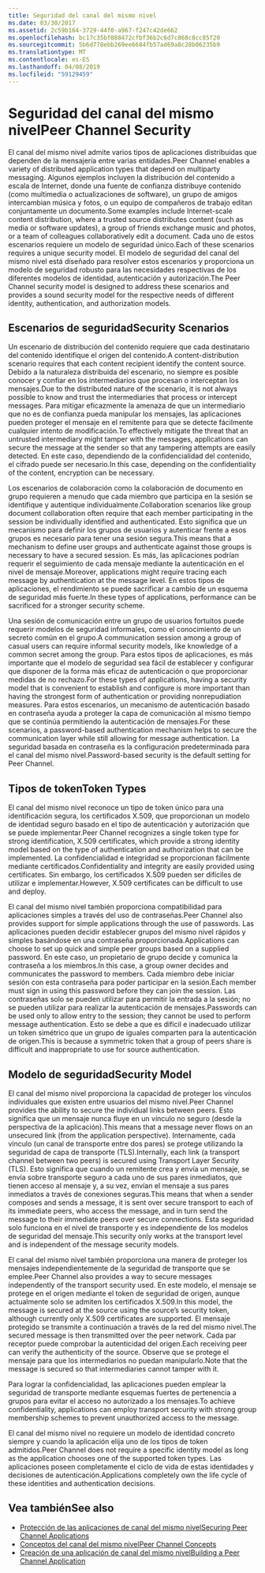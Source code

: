 ```yaml
---
title: Seguridad del canal del mismo nivel
ms.date: 03/30/2017
ms.assetid: 2c59b164-3729-44f0-a967-f247c42de662
ms.openlocfilehash: bc17c35bf088472cfbf36b2c6d7c868c8cc85f20
ms.sourcegitcommit: 5b6d778ebb269ee6684fb57ad69a8c28b06235b9
ms.translationtype: MT
ms.contentlocale: es-ES
ms.lasthandoff: 04/08/2019
ms.locfileid: "59129459"
---
```

# <a name="peer-channel-security"></a><span data-ttu-id="9cbe4-102">Seguridad del canal del mismo nivel</span><span class="sxs-lookup"><span data-stu-id="9cbe4-102">Peer Channel Security</span></span>
<span data-ttu-id="9cbe4-103">El canal del mismo nivel admite varios tipos de aplicaciones distribuidas que dependen de la mensajería entre varias entidades.</span><span class="sxs-lookup"><span data-stu-id="9cbe4-103">Peer Channel enables a variety of distributed application types that depend on multiparty messaging.</span></span> <span data-ttu-id="9cbe4-104">Algunos ejemplos incluyen la distribución del contenido a escala de Internet, donde una fuente de confianza distribuye contenido (como multimedia o actualizaciones de software), un grupo de amigos intercambian música y fotos, o un equipo de compañeros de trabajo editan conjuntamente un documento.</span><span class="sxs-lookup"><span data-stu-id="9cbe4-104">Some examples include Internet-scale content distribution, where a trusted source distributes content (such as media or software updates), a group of friends exchange music and photos, or a team of colleagues collaboratively edit a document.</span></span> <span data-ttu-id="9cbe4-105">Cada uno de estos escenarios requiere un modelo de seguridad único.</span><span class="sxs-lookup"><span data-stu-id="9cbe4-105">Each of these scenarios requires a unique security model.</span></span> <span data-ttu-id="9cbe4-106">El modelo de seguridad del canal del mismo nivel está diseñado para resolver estos escenarios y proporciona un modelo de seguridad robusto para las necesidades respectivas de los diferentes modelos de identidad, autenticación y autorización.</span><span class="sxs-lookup"><span data-stu-id="9cbe4-106">The Peer Channel security model is designed to address these scenarios and provides a sound security model for the respective needs of different identity, authentication, and authorization models.</span></span>  
  
## <a name="security-scenarios"></a><span data-ttu-id="9cbe4-107">Escenarios de seguridad</span><span class="sxs-lookup"><span data-stu-id="9cbe4-107">Security Scenarios</span></span>  
 <span data-ttu-id="9cbe4-108">Un escenario de distribución del contenido requiere que cada destinatario del contenido identifique el origen del contenido.</span><span class="sxs-lookup"><span data-stu-id="9cbe4-108">A content-distribution scenario requires that each content recipient identify the content source.</span></span> <span data-ttu-id="9cbe4-109">Debido a la naturaleza distribuida del escenario, no siempre es posible conocer y confiar en los intermediarios que procesan o interceptan los mensajes.</span><span class="sxs-lookup"><span data-stu-id="9cbe4-109">Due to the distributed nature of the scenario, it is not always possible to know and trust the intermediaries that process or intercept messages.</span></span> <span data-ttu-id="9cbe4-110">Para mitigar eficazmente la amenaza de que un intermediario que no es de confianza pueda manipular los mensajes, las aplicaciones pueden proteger el mensaje en el remitente para que se detecte fácilmente cualquier intento de modificación.</span><span class="sxs-lookup"><span data-stu-id="9cbe4-110">To effectively mitigate the threat that an untrusted intermediary might tamper with the messages, applications can secure the message at the sender so that any tampering attempts are easily detected.</span></span> <span data-ttu-id="9cbe4-111">En este caso, dependiendo de la confidencialidad del contenido, el cifrado puede ser necesario.</span><span class="sxs-lookup"><span data-stu-id="9cbe4-111">In this case, depending on the confidentiality of the content, encryption can be necessary.</span></span>  
  
 <span data-ttu-id="9cbe4-112">Los escenarios de colaboración como la colaboración de documento en grupo requieren a menudo que cada miembro que participa en la sesión se identifique y autentique individualmente.</span><span class="sxs-lookup"><span data-stu-id="9cbe4-112">Collaboration scenarios like group document collaboration often require that each member participating in the session be individually identified and authenticated.</span></span> <span data-ttu-id="9cbe4-113">Esto significa que un mecanismo para definir los grupos de usuarios y autenticar frente a esos grupos es necesario para tener una sesión segura.</span><span class="sxs-lookup"><span data-stu-id="9cbe4-113">This means that a mechanism to define user groups and authenticate against those groups is necessary to have a secured session.</span></span> <span data-ttu-id="9cbe4-114">Es más, las aplicaciones podrían requerir el seguimiento de cada mensaje mediante la autenticación en el nivel de mensaje.</span><span class="sxs-lookup"><span data-stu-id="9cbe4-114">Moreover, applications might require tracing each message by authentication at the message level.</span></span> <span data-ttu-id="9cbe4-115">En estos tipos de aplicaciones, el rendimiento se puede sacrificar a cambio de un esquema de seguridad más fuerte.</span><span class="sxs-lookup"><span data-stu-id="9cbe4-115">In these types of applications, performance can be sacrificed for a stronger security scheme.</span></span>  
  
 <span data-ttu-id="9cbe4-116">Una sesión de comunicación entre un grupo de usuarios fortuitos puede requerir modelos de seguridad informales, como el conocimiento de un secreto común en el grupo.</span><span class="sxs-lookup"><span data-stu-id="9cbe4-116">A communication session among a group of casual users can require informal security models, like knowledge of a common secret among the group.</span></span> <span data-ttu-id="9cbe4-117">Para estos tipos de aplicaciones, es más importante que el modelo de seguridad sea fácil de establecer y configurar que disponer de la forma más eficaz de autenticación o que proporcionar medidas de no rechazo.</span><span class="sxs-lookup"><span data-stu-id="9cbe4-117">For these types of applications, having a security model that is convenient to establish and configure is more important than having the strongest form of authentication or providing nonrepudiation measures.</span></span> <span data-ttu-id="9cbe4-118">Para estos escenarios, un mecanismo de autenticación basado en contraseña ayuda a proteger la capa de comunicación al mismo tiempo que se continúa permitiendo la autenticación de mensajes.</span><span class="sxs-lookup"><span data-stu-id="9cbe4-118">For these scenarios, a password-based authentication mechanism helps to secure the communication layer while still allowing for message authentication.</span></span> <span data-ttu-id="9cbe4-119">La seguridad basada en contraseña es la configuración predeterminada para el canal del mismo nivel.</span><span class="sxs-lookup"><span data-stu-id="9cbe4-119">Password-based security is the default setting for Peer Channel.</span></span>  
  
## <a name="token-types"></a><span data-ttu-id="9cbe4-120">Tipos de token</span><span class="sxs-lookup"><span data-stu-id="9cbe4-120">Token Types</span></span>  
 <span data-ttu-id="9cbe4-121">El canal del mismo nivel reconoce un tipo de token único para una identificación segura, los certificados X.509, que proporcionan un modelo de identidad seguro basado en el tipo de autenticación y autorización que se puede implementar.</span><span class="sxs-lookup"><span data-stu-id="9cbe4-121">Peer Channel recognizes a single token type for strong identification, X.509 certificates, which provide a strong identity model based on the type of authentication and authorization that can be implemented.</span></span> <span data-ttu-id="9cbe4-122">La confidencialidad e integridad se proporcionan fácilmente mediante certificados.</span><span class="sxs-lookup"><span data-stu-id="9cbe4-122">Confidentiality and integrity are easily provided using certificates.</span></span> <span data-ttu-id="9cbe4-123">Sin embargo, los certificados X.509 pueden ser difíciles de utilizar e implementar.</span><span class="sxs-lookup"><span data-stu-id="9cbe4-123">However, X.509 certificates can be difficult to use and deploy.</span></span>  
  
 <span data-ttu-id="9cbe4-124">El canal del mismo nivel también proporciona compatibilidad para aplicaciones simples a través del uso de contraseñas.</span><span class="sxs-lookup"><span data-stu-id="9cbe4-124">Peer Channel also provides support for simple applications through the use of passwords.</span></span> <span data-ttu-id="9cbe4-125">Las aplicaciones pueden decidir establecer grupos del mismo nivel rápidos y simples basándose en una contraseña proporcionada.</span><span class="sxs-lookup"><span data-stu-id="9cbe4-125">Applications can choose to set up quick and simple peer groups based on a supplied password.</span></span> <span data-ttu-id="9cbe4-126">En este caso, un propietario de grupo decide y comunica la contraseña a los miembros.</span><span class="sxs-lookup"><span data-stu-id="9cbe4-126">In this case, a group owner decides and communicates the password to members.</span></span> <span data-ttu-id="9cbe4-127">Cada miembro debe iniciar sesión con esta contraseña para poder participar en la sesión.</span><span class="sxs-lookup"><span data-stu-id="9cbe4-127">Each member must sign in using this password before they can join the session.</span></span> <span data-ttu-id="9cbe4-128">Las contraseñas solo se pueden utilizar para permitir la entrada a la sesión; no se pueden utilizar para realizar la autenticación de mensajes.</span><span class="sxs-lookup"><span data-stu-id="9cbe4-128">Passwords can be used only to allow entry to the session; they cannot be used to perform message authentication.</span></span> <span data-ttu-id="9cbe4-129">Esto se debe a que es difícil e inadecuado utilizar un token simétrico que un grupo de iguales comparten para la autenticación de origen.</span><span class="sxs-lookup"><span data-stu-id="9cbe4-129">This is because a symmetric token that a group of peers share is difficult and inappropriate to use for source authentication.</span></span>  
  
## <a name="security-model"></a><span data-ttu-id="9cbe4-130">Modelo de seguridad</span><span class="sxs-lookup"><span data-stu-id="9cbe4-130">Security Model</span></span>  
 <span data-ttu-id="9cbe4-131">El canal del mismo nivel proporciona la capacidad de proteger los vínculos individuales que existen entre usuarios del mismo nivel.</span><span class="sxs-lookup"><span data-stu-id="9cbe4-131">Peer Channel provides the ability to secure the individual links between peers.</span></span> <span data-ttu-id="9cbe4-132">Esto significa que un mensaje nunca fluye en un vínculo no seguro (desde la perspectiva de la aplicación).</span><span class="sxs-lookup"><span data-stu-id="9cbe4-132">This means that a message never flows on an unsecured link (from the application perspective).</span></span> <span data-ttu-id="9cbe4-133">Internamente, cada vínculo (un canal de transporte entre dos pares) se protege utilizando la seguridad de capa de transporte (TLS).</span><span class="sxs-lookup"><span data-stu-id="9cbe4-133">Internally, each link (a transport channel between two peers) is secured using Transport Layer Security (TLS).</span></span> <span data-ttu-id="9cbe4-134">Esto significa que cuando un remitente crea y envía un mensaje, se envía sobre transporte seguro a cada uno de sus pares inmediatos, que tienen acceso al mensaje y, a su vez, envían el mensaje a sus pares inmediatos a través de conexiones seguras.</span><span class="sxs-lookup"><span data-stu-id="9cbe4-134">This means that when a sender composes and sends a message, it is sent over secure transport to each of its immediate peers, who access the message, and in turn send the message to their immediate peers over secure connections.</span></span> <span data-ttu-id="9cbe4-135">Esta seguridad solo funciona en el nivel de transporte y es independiente de los modelos de seguridad del mensaje.</span><span class="sxs-lookup"><span data-stu-id="9cbe4-135">This security only works at the transport level and is independent of the message security models.</span></span>  
  
 <span data-ttu-id="9cbe4-136">El canal del mismo nivel también proporciona una manera de proteger los mensajes independientemente de la seguridad de transporte que se emplee.</span><span class="sxs-lookup"><span data-stu-id="9cbe4-136">Peer Channel also provides a way to secure messages independently of the transport security used.</span></span> <span data-ttu-id="9cbe4-137">En este modelo, el mensaje se protege en el origen mediante el token de seguridad de origen, aunque actualmente solo se admiten los certificados X.509.</span><span class="sxs-lookup"><span data-stu-id="9cbe4-137">In this model, the message is secured at the source using the source’s security token, although currently only X.509 certificates are supported.</span></span> <span data-ttu-id="9cbe4-138">El mensaje protegido se transmite a continuación a través de la red del mismo nivel.</span><span class="sxs-lookup"><span data-stu-id="9cbe4-138">The secured message is then transmitted over the peer network.</span></span> <span data-ttu-id="9cbe4-139">Cada par receptor puede comprobar la autenticidad del origen.</span><span class="sxs-lookup"><span data-stu-id="9cbe4-139">Each receiving peer can verify the authenticity of the source.</span></span> <span data-ttu-id="9cbe4-140">Observe que se protege el mensaje para que los intermediarios no puedan manipularlo.</span><span class="sxs-lookup"><span data-stu-id="9cbe4-140">Note that the message is secured so that intermediaries cannot tamper with it.</span></span>  
  
 <span data-ttu-id="9cbe4-141">Para lograr la confidencialidad, las aplicaciones pueden emplear la seguridad de transporte mediante esquemas fuertes de pertenencia a grupos para evitar el acceso no autorizado a los mensajes.</span><span class="sxs-lookup"><span data-stu-id="9cbe4-141">To achieve confidentiality, applications can employ transport security with strong group membership schemes to prevent unauthorized access to the message.</span></span>  
  
 <span data-ttu-id="9cbe4-142">El canal del mismo nivel no requiere un modelo de identidad concreto siempre y cuando la aplicación elija uno de los tipos de token admitidos.</span><span class="sxs-lookup"><span data-stu-id="9cbe4-142">Peer Channel does not require a specific identity model as long as the application chooses one of the supported token types.</span></span> <span data-ttu-id="9cbe4-143">Las aplicaciones poseen completamente el ciclo de vida de estas identidades y decisiones de autenticación.</span><span class="sxs-lookup"><span data-stu-id="9cbe4-143">Applications completely own the life cycle of these identities and authentication decisions.</span></span>  
  
## <a name="see-also"></a><span data-ttu-id="9cbe4-144">Vea también</span><span class="sxs-lookup"><span data-stu-id="9cbe4-144">See also</span></span>

- [<span data-ttu-id="9cbe4-145">Protección de las aplicaciones de canal del mismo nivel</span><span class="sxs-lookup"><span data-stu-id="9cbe4-145">Securing Peer Channel Applications</span></span>](../../../../docs/framework/wcf/feature-details/securing-peer-channel-applications.md)
- [<span data-ttu-id="9cbe4-146">Conceptos del canal del mismo nivel</span><span class="sxs-lookup"><span data-stu-id="9cbe4-146">Peer Channel Concepts</span></span>](../../../../docs/framework/wcf/feature-details/peer-channel-concepts.md)
- [<span data-ttu-id="9cbe4-147">Creación de una aplicación de canal del mismo nivel</span><span class="sxs-lookup"><span data-stu-id="9cbe4-147">Building a Peer Channel Application</span></span>](../../../../docs/framework/wcf/feature-details/building-a-peer-channel-application.md)
